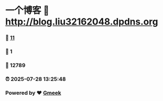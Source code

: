 # 一个博客 :link: http://blog.liu32162048.dpdns.org 
### :page_facing_up: [11](http://blog.liu32162048.dpdns.org/tag.html) 
### :speech_balloon: 1 
### :hibiscus: 12789 
### :alarm_clock: 2025-07-28 13:25:48 
### Powered by :heart: [Gmeek](https://github.com/Meekdai/Gmeek)
